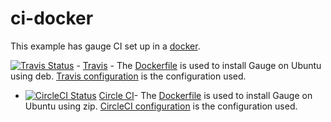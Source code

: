 # ci-docker

This example has gauge CI set up in a [docker](https://www.docker.com/).

[![Travis Status](https://travis-ci.org/getgauge-examples/ci-docker.svg?branch=master)](https://travis-ci.org/getgauge-examples/ci-docker) - [Travis](https://travis-ci.org/) - The [Dockerfile](https://github.com/getgauge-examples/ci-docker/blob/master/Dockerfile) is used to install Gauge on Ubuntu using deb. [Travis configuration](https://github.com/getgauge-examples/ci-docker/blob/master/.travis.yml) is the configuration used.

- [![CircleCI Status](https://circleci.com/gh/getgauge-examples/ci-docker.svg?style=svg)](https://circleci.com/gh/getgauge-examples/ci-docker) [Circle CI](https://circleci.com/)- The [Dockerfile](https://github.com/getgauge-examples/ci-docker/blob/master/Dockerfile_zip) is used to install Gauge on Ubuntu using zip. [CircleCI configuration](https://github.com/getgauge-examples/ci-docker/blob/master/circle.yml) is the configuration used.
